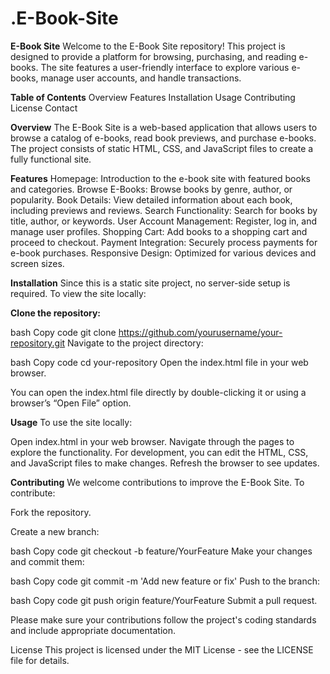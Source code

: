 # .E-Book-Site

**E-Book Site**
Welcome to the E-Book Site repository! This project is designed to provide a platform for browsing, purchasing, and reading e-books. The site features a user-friendly interface to explore various e-books, manage user accounts, and handle transactions.

**Table of Contents**
Overview
Features
Installation
Usage
Contributing
License
Contact

**Overview**
The E-Book Site is a web-based application that allows users to browse a catalog of e-books, read book previews, and purchase e-books. The project consists of static HTML, CSS, and JavaScript files to create a fully functional site.

**Features**
Homepage: Introduction to the e-book site with featured books and categories.
Browse E-Books: Browse books by genre, author, or popularity.
Book Details: View detailed information about each book, including previews and reviews.
Search Functionality: Search for books by title, author, or keywords.
User Account Management: Register, log in, and manage user profiles.
Shopping Cart: Add books to a shopping cart and proceed to checkout.
Payment Integration: Securely process payments for e-book purchases.
Responsive Design: Optimized for various devices and screen sizes.

**Installation**
Since this is a static site project, no server-side setup is required. To view the site locally:

**Clone the repository:**

bash
Copy code
git clone https://github.com/yourusername/your-repository.git
Navigate to the project directory:

bash
Copy code
cd your-repository
Open the index.html file in your web browser.

You can open the index.html file directly by double-clicking it or using a browser’s “Open File” option.

**Usage**
To use the site locally:

Open index.html in your web browser.
Navigate through the pages to explore the functionality.
For development, you can edit the HTML, CSS, and JavaScript files to make changes. Refresh the browser to see updates.

**Contributing**
We welcome contributions to improve the E-Book Site. To contribute:

Fork the repository.

Create a new branch:

bash
Copy code
git checkout -b feature/YourFeature
Make your changes and commit them:

bash
Copy code
git commit -m 'Add new feature or fix'
Push to the branch:

bash
Copy code
git push origin feature/YourFeature
Submit a pull request.

Please make sure your contributions follow the project's coding standards and include appropriate documentation.

License
This project is licensed under the MIT License - see the LICENSE file for details.
